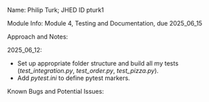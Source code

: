 Name: Philip Turk; JHED ID pturk1

Module Info: Module 4, Testing and Documentation, due 2025_06_15

Approach and Notes:

2025_06_12:
- Set up appropriate folder structure and build all my tests (*test_integration.py*, *test_order.py*, *test_pizza.py*).
- Add *pytest.ini* to define pytest markers.

Known Bugs and Potential Issues:
 